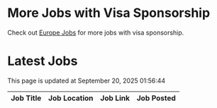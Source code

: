 # More Jobs with Visa Sponsorship

Check out [Europe Jobs](https://github.com/sureshparimi/europejobs#latest-jobs) for more jobs with visa sponsorship.

# Latest Jobs

This page is updated at September 20, 2025 01:56:44

| Job Title | Job Location | Job Link | Job Posted |
| --- | --- | --- | --- |
